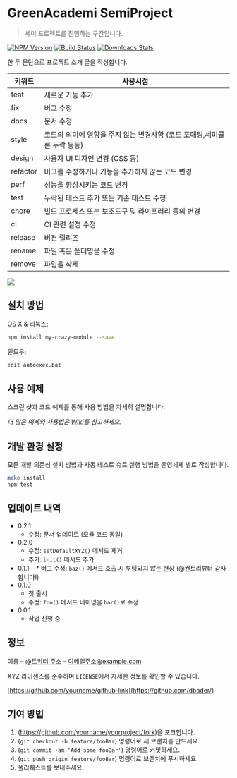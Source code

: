 # GreenAcademi SemiProject
> 세미 프로젝트를 진행하는 구간입니다.

[![NPM Version][npm-image]][npm-url]
[![Build Status][travis-image]][travis-url]
[![Downloads Stats][npm-downloads]][npm-url]

한 두 문단으로 프로젝트 소개 글을 작성합니다.

| **키워드** | **사용시점**                                                             |
|------------|--------------------------------------------------------------------------|
| feat       | 새로운 기능 추가                                                         |
| fix        | 버그 수정                                                                |
| docs       | 문서 수정                                                                |
| style      | 코드의 의미에 영향을 주지 않는 변경사항 (코드 포매팅,세미콜론 누락 등등) |
| design     | 사용자 UI 디자인 변경 (CSS 등)                                           |
| refactor   | 버그를 수정하거나 기능을 추가하지 않는 코드 변경                         |
| perf       | 성능을 향상시키는 코드 변경                                              |
| test       | 누락된 테스트 추가 또는 기존 테스트 수정                                 |
| chore      | 빌드 프로세스 또는 보조도구 및 라이프러리 등의 변경                      |
| ci         | CI 관련 설정 수정                                                        |
| release    | 버젼 릴리즈                                                              |
| rename     | 파일 혹은 폴더명을 수정                                                  |
| remove     | 파일을 삭제                                                              |



![](../header.png)

## 설치 방법

OS X & 리눅스:

```sh
npm install my-crazy-module --save
```

윈도우:

```sh
edit autoexec.bat
```

## 사용 예제

스크린 샷과 코드 예제를 통해 사용 방법을 자세히 설명합니다.

_더 많은 예제와 사용법은 [Wiki][wiki]를 참고하세요._

## 개발 환경 설정

모든 개발 의존성 설치 방법과 자동 테스트 슈트 실행 방법을 운영체제 별로 작성합니다.

```sh
make install
npm test
```

## 업데이트 내역

* 0.2.1
    * 수정: 문서 업데이트 (모듈 코드 동일)
* 0.2.0
    * 수정: `setDefaultXYZ()` 메서드 제거
    * 추가: `init()` 메서드 추가
* 0.1.1
    * 버그 수정: `baz()` 메서드 호출 시 부팅되지 않는 현상 (@컨트리뷰터 감사합니다!)
* 0.1.0
    * 첫 출시
    * 수정: `foo()` 메서드 네이밍을 `bar()`로 수정
* 0.0.1
    * 작업 진행 중

## 정보

이름 – [@트위터 주소](https://twitter.com/dbader_org) – 이메일주소@example.com

XYZ 라이센스를 준수하며 ``LICENSE``에서 자세한 정보를 확인할 수 있습니다.

[https://github.com/yourname/github-link](https://github.com/dbader/)

## 기여 방법

1. (<https://github.com/yourname/yourproject/fork>)을 포크합니다.
2. (`git checkout -b feature/fooBar`) 명령어로 새 브랜치를 만드세요.
3. (`git commit -am 'Add some fooBar'`) 명령어로 커밋하세요.
4. (`git push origin feature/fooBar`) 명령어로 브랜치에 푸시하세요. 
5. 풀리퀘스트를 보내주세요.

<!-- Markdown link & img dfn's -->
[npm-image]: https://img.shields.io/npm/v/datadog-metrics.svg?style=flat-square
[npm-url]: https://npmjs.org/package/datadog-metrics
[npm-downloads]: https://img.shields.io/npm/dm/datadog-metrics.svg?style=flat-square
[travis-image]: https://img.shields.io/travis/dbader/node-datadog-metrics/master.svg?style=flat-square
[travis-url]: https://travis-ci.org/dbader/node-datadog-metrics
[wiki]: https://github.com/yourname/yourproject/wiki
